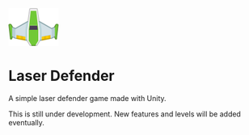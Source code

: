 ![Laser Defender](https://github.com/melina20/laser-defender/blob/master/Assets/Entities/Player/playerShip1_green.png "Laser Defender")
# Laser Defender

A simple laser defender game made with Unity.

This is still under development. 
New features and levels will be added eventually.

